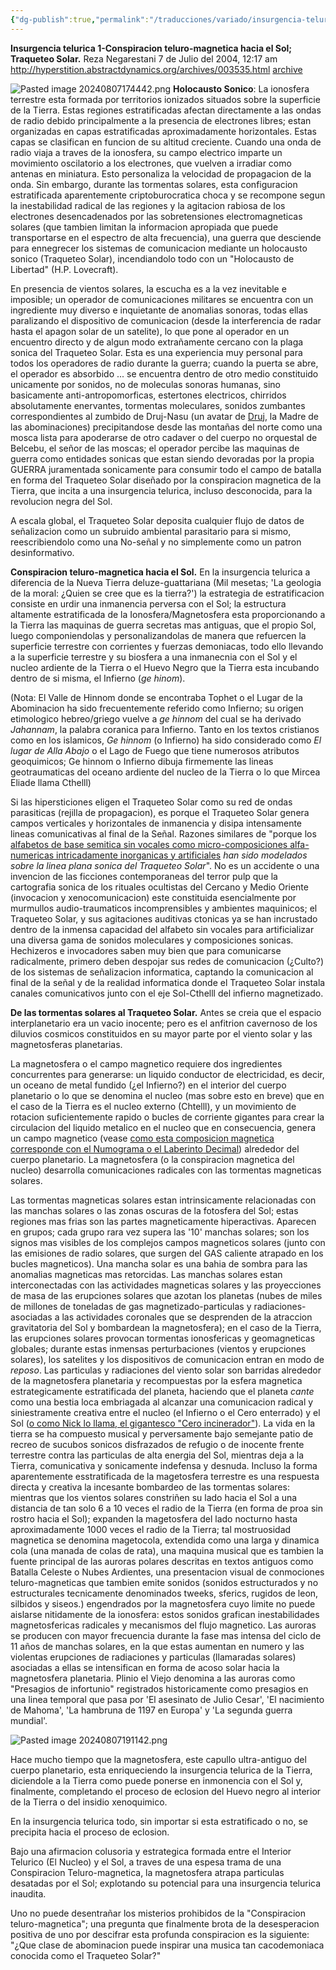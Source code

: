 ```yaml
---
{"dg-publish":true,"permalink":"/traducciones/variado/insurgencia-telurica-1-conspiracion-teluro-magnetica-hacia-el-sol-traqueteo-solar/"}
---
```


**Insurgencia telurica 1-Conspiracion teluro-magnetica hacia el Sol; Traqueteo Solar.**
Reza Negarestani
7 de Julio del 2004, 12:17 am
http://hyperstition.abstractdynamics.org/archives/003535.html [archive](http://web.archive.org/web/20040712005431/http://hyperstition.abstractdynamics.org/archives/003535.html)

![Pasted image 20240807174442.png](/img/user/Pasted%20image%2020240807174442.png)
**Holocausto Sonico**: La ionosfera terrestre esta formada por territorios ionizados situados sobre la superficie de la Tierra. Estas regiones estratificadas afectan directamente a las ondas de radio debido principalmente a la presencia de electrones libres; estan organizadas en capas estratificadas aproximadamente horizontales. Estas capas se clasifican en funcion de su altitud creciente. Cuando una onda de radio viaja a traves de la ionosfera, su campo electrico imparte un movimiento oscilatorio a los electrones, que vuelven a irradiar como antenas en miniatura. Esto personaliza la velocidad de propagacion de la onda. Sin embargo, durante las tormentas solares, esta configuracion estratificada aparentemente criptoburocratica choca y se recompone segun la inestabilidad radical de las regiones y la agitacion rabiosa de los electrones desencadenados por las sobretensiones electromagneticas solares (que tambien limitan la informacion apropiada que puede transportarse en el espectro de alta frecuencia), una guerra que desciende para ennegrecer los sistemas de comunicacion mediante un holocausto sonico (Traqueteo Solar), incendiandolo todo con un "Holocausto de Libertad" (H.P. Lovecraft).

En presencia de vientos solares, la escucha es a la vez inevitable e imposible; un operador de comunicaciones militares se encuentra con un ingrediente muy diverso e inquietante de anomalias sonoras, todas ellas paralizando el dispositivo de comunicacion (desde la interferencia de radar hasta el apagon solar de un satelite), lo que pone al operador en un encuentro directo y de algun modo extrañamente cercano con la plaga sonica del Traqueteo Solar. Esta es una experiencia muy personal para todos los operadores de radio durante la guerra; cuando la puerta se abre, el operador es absorbido ... se encuentra dentro de otro medio constituido unicamente por sonidos, no de moleculas sonoras humanas, sino basicamente anti-antropomorficas, estertones electricos, chirridos absolutamente enervantes, tormentas moleculares, sonidos zumbantes correspondientes al zumbido de Druj-Nasu (un avatar de [Druj](https://dn790000.ca.archive.org/0/items/reza.negarestani/Reza%20Negarestani%20Archive/Negarestani-Introduction_to_Maraka_Project.pdf), la Madre de las abominaciones) precipitandose desde las montañas del norte como una mosca lista para apoderarse de otro cadaver o del cuerpo no orquestal de Belcebu, el señor de las moscas; el operador percibe las maquinas de guerra como entidades sonicas que estan siendo devoradas por la propia GUERRA juramentada sonicamente para consumir todo el campo de batalla en forma del Traqueteo Solar diseñado por la conspiracion magnetica de la Tierra, que incita a una insurgencia telurica, incluso desconocida, para la revolucion negra del Sol.

A escala global, el Traqueteo Solar deposita cualquier flujo de datos de señalizacion como un subruido ambiental parasitario para si mismo, reescribiendolo como una No-señal y no simplemente como un patron desinformativo.

**Conspiracion teluro-magnetica hacia el Sol.** En la insurgencia telurica a diferencia de la Nueva Tierra deluze-guattariana (Mil mesetas; 'La geologia de la moral: ¿Quien se cree que es la tierra?') la estrategia de estratificacion consiste en urdir una inmanencia perversa con el Sol; la estructura altamente estratificada de la Ionosfera/Magnetosfera esta proporcionando a la Tierra las maquinas de guerra secretas mas antiguas, que el propio Sol, luego componiendolas y personalizandolas de manera que refuercen la superficie terrestre con corrientes y fuerzas demoniacas, todo ello llevando a la superficie terrestre y su biosfera a una inmanecnia con el Sol y el nucleo ardiente de la Tierra o el Huevo Negro que la Tierra esta incubando dentro de si misma, el Infierno (*ge hinom*).

(Nota: El Valle de Hinnom donde se encontraba Tophet o el Lugar de la Abominacion ha sido frecuentemente referido como Infierno; su origen etimologico hebreo/griego vuelve a *ge hinnom* del cual se ha derivado *Jahannam*, la palabra coranica para Infierno. Tanto en los textos cristianos como en los islamicos, *Ge hinnom* (o Infierno) ha sido considerado como *El lugar de Alla Abajo* o el Lago de Fuego que tiene numerosos atributos geoquimicos; Ge hinnom o Infierno dibuja firmemente las lineas geotraumaticas del oceano ardiente del nucleo de la Tierra o lo que Mircea Eliade llama Cthelll)

Si las hipersticiones eligen el Traqueteo Solar como su red de ondas parasiticas (rejilla de propagacion), es porque el Traqueteo Solar genera campos verticales y horizontales de inmanencia y disipa intensamente lineas comunicativas al final de la Señal. Razones similares de "porque los [alfabetos de base semitica sin vocales como micro-composiciones alfa-numericas intricadamente inorganicas y artificiales](http://web.archive.org/web/20040719201033/http://hyperstition.abstractdynamics.org/archives/003448.html) *han sido modelados sobre la linea plana sonica del Traqueteo Solar*". No es un accidente o una invencion de las ficciones contemporaneas del terror pulp que la cartografia sonica de los rituales ocultistas del Cercano y Medio Oriente (invocacion y xenocomunicacion) este constituida esencialmente por murmullos audio-traumaticos incomprensibles y ambientes maquinicos; el Traqueteo Solar, y sus agitaciones auditivas ctonicas ya se han incrustado dentro de la inmensa capacidad del alfabeto sin vocales para artificializar una diversa gama de sonidos moleculares y composiciones sonicas. Hechizeros e invocadores saben muy bien que para comunicarse radicalmente, primero deben despojar sus redes de comunicacion (¿Culto?) de los sistemas de señalizacion informatica, captando la comunicacion al final de la señal y de la realidad informatica donde el Traqueteo Solar instala canales comunicativos junto con el eje Sol-Cthelll del infierno magnetizado.

**De las tormentas solares al Traqueteo Solar.** Antes se creia que el espacio interplanetario era un vacio inocente; pero es el anfitrion cavernoso de los diluvios cosmicos constituidos en su mayor parte por el viento solar y las magnetosferas planetarias.

La magnetosfera o el campo magnetico requiere dos ingredientes concurrentes para generarse: un liquido conductor de electricidad, es decir, un oceano de metal fundido (¿el Infierno?) en el interior del cuerpo planetario o lo que se denomina el nucleo (mas sobre esto en breve) que en el caso de la Tierra es el nucleo externo (Chtelll), y un movimiento de rotacion suficientemente rapido o bucles de corriente gigantes para crear la circulacion del liquido metalico en el nucleo que en consecuencia, genera un campo magnetico (vease [como esta composicion magnetica corresponde con el Numograma o el Laberinto Decimal](http://web.archive.org/web/20040712001120/http://hyperstition.abstractdynamics.org/archives/003496.html#comments)) alrededor del cuerpo planetario. La magnetosfera (o la conspiracion magnetica del nucleo) desarrolla comunicaciones radicales con las tormentas magneticas solares.

Las tormentas magneticas solares estan intrinsicamente relacionadas con las manchas solares o las zonas oscuras de la fotosfera del Sol; estas regiones mas frias son las partes magneticamente hiperactivas. Aparecen en grupos; cada grupo rara vez supera las '10' manchas solares; son los signos mas visibles de los complejos campos magneticos solares (junto con las emisiones de radio solares, que surgen del GAS caliente atrapado en los bucles magneticos). Una mancha solar es una bahia de sombra para las anomalias magneticas mas retorcidas. Las manchas solares estan interconectadas con las actividades magneticas solares y las proyecciones de masa de las erupciones solares que azotan los planetas (nubes de miles de millones de toneladas de gas magnetizado-particulas y radiaciones-asociadas a las actividades coronales que se desprenden de la atraccion gravitatoria del Sol y bombardean la magnetosfera); en el caso de la Tierra, las erupciones solares provocan tormentas ionosfericas y geomagneticas globales; durante estas inmensas perturbaciones (vientos y erupciones solares), los satelites y los dispositivos de comunicacion entran en modo de *reposo*. Las particulas y radiaciones del viento solar son barridas alrededor de la magnetosfera planetaria y recompuestas por la esfera magnetica estrategicamente estratificada del planeta, haciendo que el planeta *cante* como una bestia loca embriagada al alcanzar una comunicacion radical y siniestramente creativa entre el nucleo (el Infierno o el Cero enterrado) y el Sol ([o como Nick lo llama, el gigantesco "Cero incinerador"](https://archive.org/details/LandTheThirstForAnnihilationGeorgeBatailleAndVirulentNihilism)). La vida en la tierra se ha compuesto musical y perversamente bajo semejante patio de recreo de sucubos sonicos disfrazados de refugio o de inocente frente terrestre contra las particulas de alta energia del Sol, mientras deja a la Tierra, comunicativa y sonicamente indefensa y desnuda. Incluso la forma aparentemente esstratificada de la magetosfera terrestre es una respuesta directa y creativa la incesante bombardeo de las tormentas solares: mientras que los vientos solares constriñen su lado hacia el Sol a una distancia de tan solo 6 a 10 veces el radio de la Tierra (en forma de proa sin rostro hacia el Sol); expanden la magetosfera del lado nocturno hasta aproximadamente 1000 veces el radio de la Tierra; tal mostruosidad magnetica se denomina magetocola, extendida como una larga y dinamica cola (una manada de colas de rata), una maquina musical que es tambien la fuente principal de las auroras polares descritas en textos antiguos como Batalla Celeste o Nubes Ardientes, una presentacion visual de conmociones teluro-magneticas que tambien emite sonidos (sonidos estructurados y no estructurales tecnicamente denominados tweeks, sferics, rugidos de leon, silbidos y siseos.) engendrados por la magnetosfera cuyo limite no puede aislarse nitidamente de la ionosfera: estos sonidos grafican inestabilidades magnetosfericas radicales y mecanismos del flujo magnetico. Las auroras se producen con mayor frecuencia durante la fase mas intensa del ciclo de 11 años de manchas solares, en la que estas aumentan en numero y las violentas erupciones de radiaciones y particulas (llamaradas solares) asociadas a ellas se intensifican en forma de acoso solar hacia la magnetosfera planetaria. Plinio el Viejo denomina a las auroras como "Presagios de infortunio" registrados historicamente como presagios en una linea temporal que pasa por 'El asesinato de Julio Cesar', 'El nacimiento de Mahoma', 'La hambruna de 1197 en Europa' y 'La segunda guerra mundial'.

![Pasted image 20240807191142.png](/img/user/Pasted%20image%2020240807191142.png)

Hace mucho tiempo que la magnetosfera, este capullo ultra-antiguo del cuerpo planetario, esta enriqueciendo la insurgencia telurica de la Tierra, diciendole a la Tierra como puede ponerse en inmonencia con el Sol y, finalmente, completando el proceso de eclosion del Huevo negro al interior de la Tierra o del insidio xenoquimico.

En la insurgencia telurica todo, sin importar si esta estratificado o no, se precipita hacia el proceso de eclosion.

Bajo una afirmacion colusoria y estrategica formada entre el Interior Telurico (El Nucleo) y el Sol, a traves de una espesa trama de una Conspiracion Teluro-magnetica, la magnetosfera atrapa particulas desatadas por el Sol; explotando su potencial para una insurgencia telurica inaudita.

Uno no puede desentrañar los misterios prohibidos de la "Conspiracion teluro-magnetica"; una pregunta que finalmente brota de la desesperacion positiva de uno por descifrar esta profunda conspiracion es la siguiente: "¿Que clase de abominacion puede inspirar una musica tan cacodemoniaca conocida como el Traqueteo Solar?"